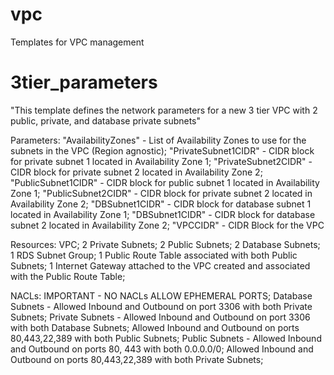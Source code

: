 # vpc
Templates for VPC management

# 3tier_parameters

"This template defines the network parameters for a new 3 tier VPC with 2 public, private, and database private subnets"

Parameters:
"AvailabilityZones" -  List of Availability Zones to use for the subnets in the VPC (Region agnostic);
"PrivateSubnet1CIDR" - CIDR block for private subnet 1 located in Availability Zone 1;
"PrivateSubnet2CIDR" - CIDR block for private subnet 2 located in Availability Zone 2;
"PublicSubnet1CIDR" -  CIDR block for public subnet 1 located in Availability Zone 1;
"PublicSubnet2CIDR" -  CIDR block for private subnet 2 located in Availability Zone 2;
"DBSubnet1CIDR" -      CIDR block for database subnet 1 located in Availability Zone 1;
"DBSubnet1CIDR" -      CIDR block for database subnet 2 located in Availability Zone 2;
"VPCCIDR" -            CIDR Block for the VPC

Resources:
VPC;
2 Private Subnets;
2 Public Subnets;
2 Database Subnets;
1 RDS Subnet Group;
1 Public Route Table associated with both Public Subnets;
1 Internet Gateway attached to the VPC created and associated with the Public Route Table;

NACLs:
IMPORTANT - NO NACLs ALLOW EPHEMERAL PORTS; 
Database Subnets - Allowed Inbound and Outbound on port 3306 with both Private Subnets;
Private Subnets -  Allowed Inbound and Outbound on port 3306 with both Database Subnets; 
                   Allowed Inbound and Outbound on ports 80,443,22,389 with both Public Subnets;
Public Subnets -   Allowed Inbound and Outbound on ports 80, 443 with both 0.0.0.0/0;
                   Allowed Inbound and Outbound on ports 80,443,22,389 with both Private Subnets;
